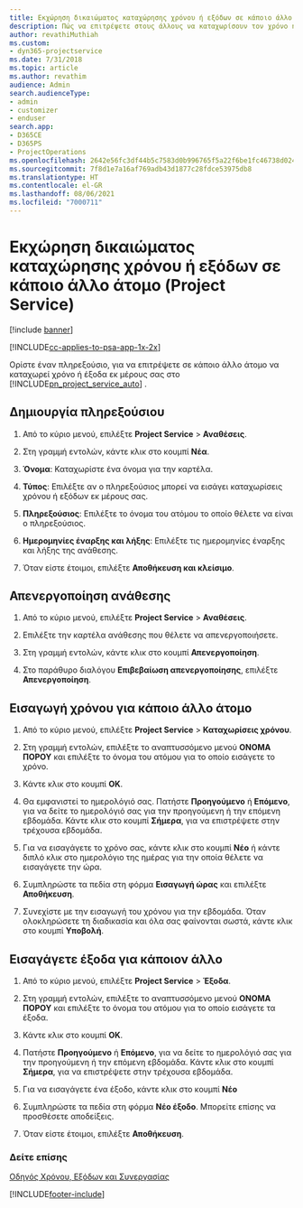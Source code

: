 ```yaml
---
title: Εκχώρηση δικαιώματος καταχώρησης χρόνου ή εξόδων σε κάποιο άλλο άτομο
description: Πώς να επιτρέψετε στους άλλους να καταχωρίσουν τον χρόνο ή τα έξοδα στο Project Service
author: revathiMuthiah
ms.custom:
- dyn365-projectservice
ms.date: 7/31/2018
ms.topic: article
ms.author: revathim
audience: Admin
search.audienceType:
- admin
- customizer
- enduser
search.app:
- D365CE
- D365PS
- ProjectOperations
ms.openlocfilehash: 2642e56fc3df44b5c7583d0b996765f5a22f6be1fc46738d02462d928f833048
ms.sourcegitcommit: 7f8d1e7a16af769adb43d1877c28fdce53975db8
ms.translationtype: HT
ms.contentlocale: el-GR
ms.lasthandoff: 08/06/2021
ms.locfileid: "7000711"
---
```

# <a name="allow-someone-else-to-enter-your-time-entry-or-expense-project-service"></a>Εκχώρηση δικαιώματος καταχώρησης χρόνου ή εξόδων σε κάποιο άλλο άτομο (Project Service)

[!include [banner](../includes/psa-now-project-operations.md)]

[!INCLUDE[cc-applies-to-psa-app-1x-2x](../includes/cc-applies-to-psa-app-1x-2x.md)]

Ορίστε έναν πληρεξούσιο, για να επιτρέψετε σε κάποιο άλλο άτομο να καταχωρεί χρόνο ή έξοδα εκ μέρους σας στο [!INCLUDE[pn_project_service_auto](../includes/pn-project-service-auto.md)] .  
  
## <a name="create-a-delegate"></a>Δημιουργία πληρεξούσιου  
  
1.  Από το κύριο μενού, επιλέξτε **Project Service** > **Αναθέσεις**.  
  
2.  Στη γραμμή εντολών, κάντε κλικ στο κουμπί **Νέα**.  
  
3. **Όνομα**: Καταχωρίστε ένα όνομα για την καρτέλα.  
  
4. **Τύπος**: Επιλέξτε αν ο πληρεξούσιος μπορεί να εισάγει καταχωρίσεις χρόνου ή εξόδων εκ μέρους σας.  
  
5. **Πληρεξούσιος**: Επιλέξτε το όνομα του ατόμου το οποίο θέλετε να είναι ο πληρεξούσιος.  
  
6. **Ημερομηνίες έναρξης και λήξης**: Επιλέξτε τις ημερομηνίες έναρξης και λήξης της ανάθεσης.  
  
7.  Όταν είστε έτοιμοι, επιλέξτε **Αποθήκευση και κλείσιμο**.  
  
## <a name="turn-off-delegation"></a>Απενεργοποίηση ανάθεσης  
  
1.  Από το κύριο μενού, επιλέξτε **Project Service** > **Αναθέσεις**.  
  
2.  Επιλέξτε την καρτέλα ανάθεσης που θέλετε να απενεργοποιήσετε.  
  
3.  Στη γραμμή εντολών, κάντε κλικ στο κουμπί **Απενεργοποίηση**.  
  
4.  Στο παράθυρο διαλόγου **Επιβεβαίωση απενεργοποίησης**, επιλέξτε **Απενεργοποίηση**.  
  
## <a name="enter-time-for-someone-else"></a>Εισαγωγή χρόνου για κάποιο άλλο άτομο  
  
1.  Από το κύριο μενού, επιλέξτε **Project Service** > **Καταχωρίσεις χρόνου**.  
  
2.  Στη γραμμή εντολών, επιλέξτε το αναπτυσσόμενο μενού **ΟΝΟΜΑ ΠΟΡΟΥ** και επιλέξτε το όνομα του ατόμου για το οποίο εισάγετε το χρόνο.  
  
3.  Κάντε κλικ στο κουμπί **OK**.  
  
4.  Θα εμφανιστεί το ημερολόγιό σας. Πατήστε **Προηγούμενο** ή **Επόμενο**, για να δείτε το ημερολόγιό σας για την προηγούμενη ή την επόμενη εβδομάδα. Κάντε κλικ στο κουμπί **Σήμερα**, για να επιστρέψετε στην τρέχουσα εβδομάδα.  
  
5.  Για να εισαγάγετε το χρόνο σας, κάντε κλικ στο κουμπί **Νέο** ή κάντε διπλό κλικ στο ημερολόγιο της ημέρας για την οποία θέλετε να εισαγάγετε την ώρα.  
  
6.  Συμπληρώστε τα πεδία στη φόρμα **Εισαγωγή ώρας** και επιλέξτε **Αποθήκευση**.  
  
7.  Συνεχίστε με την εισαγωγή του χρόνου για την εβδομάδα. Όταν ολοκληρώσετε τη διαδικασία και όλα σας φαίνονται σωστά, κάντε κλικ στο κουμπί **Υποβολή**.  
  
## <a name="enter-expenses-for-someone-else"></a>Εισαγάγετε έξοδα για κάποιον άλλο  
  
1.  Από το κύριο μενού, επιλέξτε **Project Service** > **Έξοδα**.  
  
2.  Στη γραμμή εντολών, επιλέξτε το αναπτυσσόμενο μενού **ΟΝΟΜΑ ΠΟΡΟΥ** και επιλέξτε το όνομα του ατόμου για το οποίο εισάγετε τα έξοδα.  
  
3.  Κάντε κλικ στο κουμπί **OK**.  
  
4.  Πατήστε **Προηγούμενο** ή **Επόμενο**, για να δείτε το ημερολόγιό σας για την προηγούμενη ή την επόμενη εβδομάδα. Κάντε κλικ στο κουμπί **Σήμερα**, για να επιστρέψετε στην τρέχουσα εβδομάδα.  
  
5.  Για να εισαγάγετε ένα έξοδο, κάντε κλικ στο κουμπί **Νέο**  
  
6.  Συμπληρώστε τα πεδία στη φόρμα **Νέο έξοδο**. Μπορείτε επίσης να προσθέσετε αποδείξεις.  
  
7.  Όταν είστε έτοιμοι, επιλέξτε **Αποθήκευση**.  
  
### <a name="see-also"></a>Δείτε επίσης  
 [Οδηγός Χρόνου, Εξόδων και Συνεργασίας](../psa/time-expense-collaboration-guide.md)


[!INCLUDE[footer-include](../includes/footer-banner.md)]